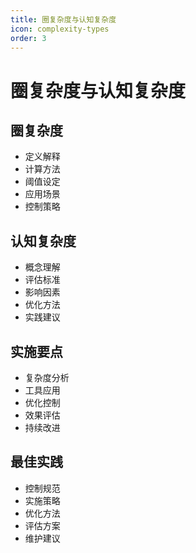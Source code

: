 ```yaml
---
title: 圈复杂度与认知复杂度
icon: complexity-types
order: 3
---
```


# 圈复杂度与认知复杂度

## 圈复杂度
- 定义解释
- 计算方法
- 阈值设定
- 应用场景
- 控制策略

## 认知复杂度
- 概念理解
- 评估标准
- 影响因素
- 优化方法
- 实践建议

## 实施要点
- 复杂度分析
- 工具应用
- 优化控制
- 效果评估
- 持续改进

## 最佳实践
- 控制规范
- 实施策略
- 优化方法
- 评估方案
- 维护建议
